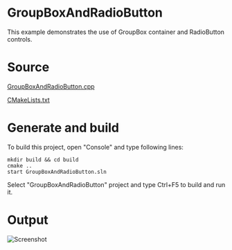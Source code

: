 # GroupBoxAndRadioButton

This example demonstrates the use of GroupBox container and RadioButton controls.

# Source

[GroupBoxAndRadioButton.cpp](GroupBoxAndRadioButton.cpp)

[CMakeLists.txt](CMakeLists.txt)

# Generate and build

To build this project, open "Console" and type following lines:

``` shell
mkdir build && cd build
cmake .. 
start GroupBoxAndRadioButton.sln
```

Select "GroupBoxAndRadioButton" project and type Ctrl+F5 to build and run it.

# Output

![Screenshot](../../../../docs/Pictures/GroupBoxAndRadioButton.png)
